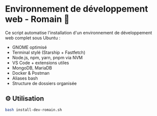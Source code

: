 # Environnement de développement web - Romain 🚀

Ce script automatise l'installation d'un environnement de développement web complet sous Ubuntu :

- GNOME optimisé
- Terminal stylé (Starship + Fastfetch)
- Node.js, npm, yarn, pnpm via NVM
- VS Code + extensions utiles
- MongoDB, MariaDB
- Docker & Postman
- Aliases bash
- Structure de dossiers organisée

## ⚙️ Utilisation

```bash
bash install-dev-romain.sh
```
